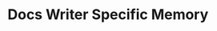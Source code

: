 # Docs Writer Specific Memory
<!-- Entries below should be added reverse chronologically (newest first) -->